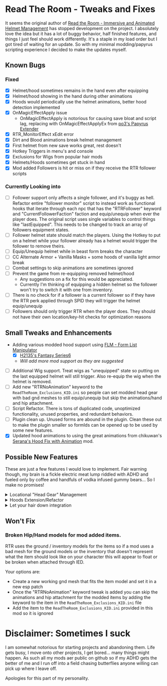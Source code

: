 # Read The Room - Tweaks and Fixes

It seems the original author of [Read the Room - Immersive and Animated Helmet Management](https://www.nexusmods.com/skyrimspecialedition/mods/77605) has stopped development on the project.
I absolutely love the idea but it has a lot of buggy behavior, half finished features, and things I just feel should work differently. It's a staple in my load order but I got tired of waiting for an update. So with my minimal modding/papyrus scripting experience I decided to make the updates myself.

## Known Bugs

### Fixed

- [x] Helmet/hood sometimes remains in the hand even after equipping
- [x] Helmet/hood showing in the hand during other animations
- [x] Hoods would periodically use the helmet animations, better hood detection implemented
- [x] OnMagicEffectApply issue 
  - OnMagicEffectApply is notorious for causing save bloat and script lag, replacing with OnMagicEffectApplyEx from [po3's Papyrus Extender](https://www.nexusmods.com/skyrimspecialedition/mods/22854)
- [x] RTR_MonitorEffect xEdit error
- [x] Dirt and Blood animations break helmet management
- [x] First helmet from new save works great, rest doesn't
- [x] Hotkey Triggers in menu's and console
- [x] Exclusions for Wigs from popular hair mods
- [x] Helmets/Hoods sometimes get stuck in hand
- [x] Mod added Followers is hit or miss on if they receive the RTR follower scripts 

### Currently Looking into

- [ ] Follower support only affects a single follower, and it's buggy as hell. Refactor entire "follower monitor" script to instead work as functional hooks that iterate through each npc that has the "RTRFollower" keyword and "CurrentFollowerFaction" faction and equip/unequip when ever the player does. The original script uses single variables to control things like "lastEquipped". This needs to be changed to track an array of followers equipment states.
- [ ] Follower helmet state should match the players. Using the Hotkey to put on a helmet while your follower already has a helmet would trigger the follower to remove theirs.
- [ ] Equip/Unequip helmet while in beast form breaks the character
- [ ] CC Alternate Armor + Vanilla Masks + some hoods of vanilla light armor break
- [ ] Combat settings to skip animations are sometimes ignored
- [ ] Prevent the game from re-equipping removed helmet/hood
    - Any suggestions on a fix for this would be appreciated. 
    - Currently I'm thinking of equipping a hidden helmet so the follower won't try to switch it with one from inventory.
- [ ] There is no check for if a follower is a current follower so if they have the RTR perk applied through SPID they will trigger the helmet equip/unequip
- [ ] Followers should only trigger RTR when the player does. They should not have their own location/key-hit checks for optimization reasons

## Small Tweaks and Enhancements

- Adding various modded hood support using [FLM - Form List Manipulator](https://www.nexusmods.com/skyrimspecialedition/mods/74037)
  - [x] [H2135's Fantasy Series6](https://www.patreon.com/posts/sse-h2135s-cbbe-39697683)
  - *Will add more mod support as they are suggested*
- [ ] Additional Wig support. Treat wigs as "unequipped" state so putting on the last equipped helmet will still trigger. Also re-equip the wig when the helmet is removed.
- [ ] Add new "RTRNoAnimation" keyword to the `ReadTheRoom_Exclusions_KID.ini` so people can set modded head gear with bad gnd meshes to still equip/unequip but skip the animations/hand and hip attachment.
- [ ] Script Refactor. There is tons of duplicated code, unoptimized functionality, unused properties, and redundant behaviors.
- [ ] Plugin clean up. Unused forms are abound in the plugin. Clean these out to make the plugin smaller so formIds can be opened up to be used by some new features.
- [x] Updated hood animations to using the great animations from chikuwan's [Serana's Hood Fix with Animation](https://www.nexusmods.com/skyrimspecialedition/mods/80336) mod.

## Possible New Features

These are just a few features I would love to implement. Fair warning though, my brain is a fickle electric meat lump riddled with ADHD and fueled only by coffee and handfuls of vodka infused gummy bears... So I make no promises!

<details>
  <summary>Locational "Head Gear" Management</summary>

  I use wigs all the time for both my character and followers. I like to have followers in particular have different wigged outfits (manged by NFF) for towns and homes and then wear their helmets while out in the wilderness. I feel like Read the Room is the most logical place for head gear specific locational management. Why should it only be equipping and unequipping? We should be able to assign specific head gear for location types just like we set if we should have a helmet or not per location type.

  This feature would allow users to set "unequipped" items per location type in the MCM. Followers would of course be included in this MCM allowing you to set "no helmet" head gear for you and your followers based off of location type.
  
  Example use cases:
  
    - Setting a hat or circlet with a speech enchantment while in town
    - Have a wig that represents your hair being "up" while in town for you or your followers
    - Having a hat or wig for more comfortable locations like home or inns

  **Note** I realize this feature is kind of a dumbed down version of the popular [Let Your Hair Down](https://www.nexusmods.com/skyrimspecialedition/mods/81444) mod but it would work better for follower management. 
  
  **Additional Note** I also realize this feature may come with TONS of conflict possibilities with other mods especially those that specialize in outfit management, so this is more for people like me who don't really change outfits that often and just want to "read the room" when it comes to what's on my characters head.  

  A shout out to Dint999 for having a KICK ASS selection of hairs that all have corresponding equitable wigs. Be sure to check out his [Patreon](https://www.patreon.com/dint999/posts)!

</details>

<details>
  <summary>Hoods Extension/Refactor</summary>

  An overhaul to the current Lowerable Hoods feature. In the current implementation, Hoods are tracked through two form lists that have to be a one to one for the list of hoods that can be "lowerable" and a list of hoods that represent the "lowered" version. 

  I want to change this to utilize an external JSON file that makes it easier see the hood and lowered hood associations. I want to also provide an extension to the MCM menu that lets you manipulate this list. For compatibility the scripts will merge JSON files following a naming convention so mod authors can provide their own patches easily without having to overwrite the main JSON file. Changes from the MCM will be saved to a custom JSON file so they persist between saves.

  The naming convention will be something like "{UNIQUE NAME}_RTRHoods.json". Provided JSON files will be "Vanilla_RTRHoods.json" and "CUSTOM_RTRHoods.json". Any MCM changes are saved in the "CUSTOM_RTRHoods.json" file.

  Example JSON format:

  ```json
  {
    hoods: [
      { 
        "hood": {
          "editorId": "ArmorThievesGuildHelmetPlayer",
          "plugin": "Skyrim.esm",
          "formId": "0xD3AC5",
        },
        "lowered": {
          "editorId": "RTR_Lowered_ArmorThievesGuildHelmetVar",
          "plugin": "ReadTheRoom.esp",
          "formId": "0x936",
        }
      },
      { 
        "hood": {
          "editorId": "EnchClothesRobesMageHoodAdept",
          "plugin": "Skyrim.esm",
          "formId": "0x10DD3C",
        },
        "lowered": {
          "editorId": "RTR_Lowered_ClothesRobesMageAdeptHood",
          "plugin": "ReadTheRoom.esp",
          "formId": "0x93B",
        }
      },
    ]
  }
  ```

  **NOTE** It is possible I might not use JSON but instead follow some similar formatting that other popular frameworks use like SPID, KID, FLM, etc... but we'll cross that bridge when I get around to this feature.

</details>

<details>
  <summary>Let your hair down integration</summary>

  I personally don't use "Let your hair down" so I would need to test to see what kind of incompatibilities need to be handled given that the two are so similar.

</details>

## Won't Fix

### Broken Hip/Hand models for mod added items. 
  
  RTR uses the ground / inventory models for the items so if a mod uses a bad mesh for the ground models or the inventory that doesn't represent what the item should look like on your character this will appear to float or be broken when attached through IED.
  
  Your options are:
  
  - Create a new working gnd mesh that fits the item model and set it in a new esp patch
  - Once the "RTRNoAnimation" keyword tweak is added you can skip the animations and hip attachment for the modded items by adding the keyword to the item in the `ReadTheRoom_Exclusions_KID.ini` file
  - Add the item to the `ReadTheRoom_Exclusions_KID.ini` provided in this mod so it is ignored


# Disclaimer: Sometimes I suck

I am somewhat notorious for starting projects and abandoning them. Life gets busy, I move onto other projects, I get bored... many things might happen.
As such all my mods aer public on github so if my ADHD gets the better of me and I run off into a field chasing butterflies anyone willing can pick up where I leave off.

Apologies for this part of my personality. 
